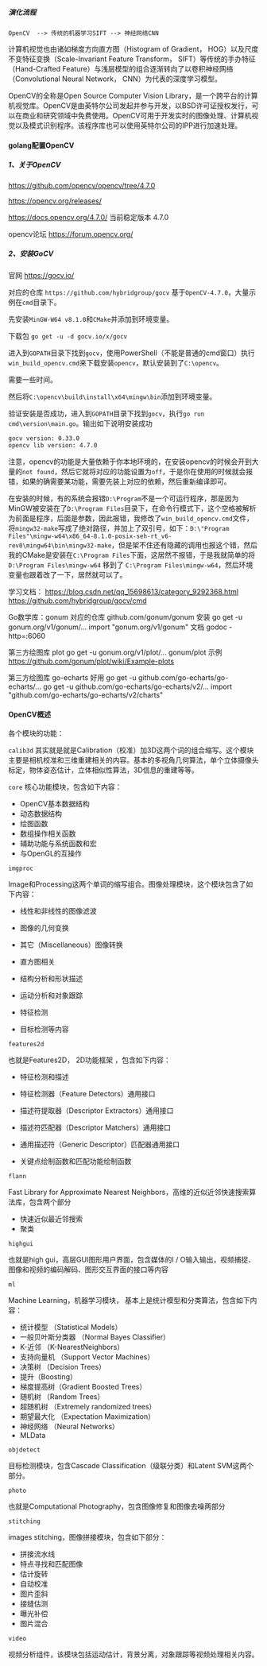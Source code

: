 ##### 演化流程

`OpenCV  --> 传统的机器学习SIFT --> 神经网络CNN`

计算机视觉也由诸如梯度方向直方图（Histogram of Gradient， HOG）以及尺度不变特征变换（Scale-Invariant Feature Transform， SIFT）等传统的手办特征（Hand-Crafted Feature）与浅层模型的组合逐渐转向了以卷积神经网络（Convolutional Neural Network， CNN）为代表的深度学习模型。

OpenCV的全称是Open Source Computer Vision Library，是一个跨平台的计算机视觉库。OpenCV是由英特尔公司发起并参与开发，以BSD许可证授权发行，可以在商业和研究领域中免费使用。OpenCV可用于开发实时的图像处理、计算机视觉以及模式识别程序。该程序库也可以使用英特尔公司的IPP进行加速处理。


#### golang配置OpenCV

##### 1、关于OpenCV

https://github.com/opencv/opencv/tree/4.7.0

https://opencv.org/releases/

https://docs.opencv.org/4.7.0/  当前稳定版本 4.7.0

opencv论坛 https://forum.opencv.org/


##### 2、安装GoCV

官网 https://gocv.io/

对应的仓库 `https://github.com/hybridgroup/gocv`  基于`OpenCV-4.7.0`，大量示例在`cmd`目录下。

先安装`MinGW-W64 v8.1.0`和`CMake`并添加到环境变量。

下载包 `go get -u -d gocv.io/x/gocv`

进入到`GOPATH`目录下找到`gocv`，使用PowerShell（不能是普通的cmd窗口）执行`win_build_opencv.cmd`来下载安装`opencv`，默认安装到了`C:\opencv`。

需要一些时间。

然后将`C:\opencv\build\install\x64\mingw\bin`添加到环境变量。

验证安装是否成功，进入到`GOPATH`目录下找到`gocv`，执行`go run cmd\version\main.go`。输出如下说明安装成功

```bash
gocv version: 0.33.0
opencv lib version: 4.7.0
```

注意，opencv的功能是大量依赖于你本地环境的，在安装opencv的时候会开到大量的`not found`，然后它就将对应的功能设置为`off`，于是你在使用的时候就会报错，如果的确需要某功能，需要先装上对应的依赖，然后重新编译即可。

在安装的时候，有的系统会报错`D:\Program`不是一个可运行程序，那是因为MinGW被安装在了`D:\Program Files`目录下，在命令行模式下，这个空格被解析为前面是程序，后面是参数，因此报错，我修改了`win_build_opencv.cmd`文件，将`mingw32-make`写成了绝对路径，并加上了双引号，如下：`D:\"Program Files"\mingw-w64\x86_64-8.1.0-posix-seh-rt_v6-rev0\mingw64\bin\mingw32-make`，但是架不住还有隐藏的调用也报这个错，然后我的CMake是安装在`C:\Program Files`下面，这居然不报错，于是我就简单的将`D:\Program Files\mingw-w64` 移到了 `C:\Program Files\mingw-w64`，然后环境变量也跟着改了一下，居然就可以了。


学习文档：
https://blog.csdn.net/qq_15698613/category_9292368.html
https://github.com/hybridgroup/gocv/cmd

Go数学库：gonum
对应的仓库 github.com/gonum/gonum
安装 go get -u gonum.org/v1/gonum/...
import "gonum.org/v1/gonum"
文档 godoc -http=:6060

第三方绘图库 plot
go get -u gonum.org/v1/plot/...
gonum/plot 示例  https://github.com/gonum/plot/wiki/Example-plots

第三方绘图库 go-echarts 好用
go get -u github.com/go-echarts/go-echarts/...
go get -u github.com/go-echarts/go-echarts/v2/...
import "github.com/go-echarts/go-echarts/v2/charts"


#### OpenCV概述

各个模块的功能：

`calib3d`
其实就是就是Calibration（校准）加3D这两个词的组合缩写。这个模块主要是相机校准和三维重建相关的内容。基本的多视角几何算法，单个立体摄像头标定，物体姿态估计，立体相似性算法，3D信息的重建等等。

`core`
核心功能模块，包含如下内容：

- OpenCV基本数据结构
- 动态数据结构
- 绘图函数
- 数组操作相关函数
- 辅助功能与系统函数和宏
- 与OpenGL的互操作

`imgproc`

Image和Processing这两个单词的缩写组合。图像处理模块，这个模块包含了如下内容：

- 线性和非线性的图像滤波

- 图像的几何变换
- 其它（Miscellaneous）图像转换
- 直方图相关
- 结构分析和形状描述
- 运动分析和对象跟踪
- 特征检测
- 目标检测等内容

`features2d`

也就是Features2D， 2D功能框架 ，包含如下内容：

- 特征检测和描述

- 特征检测器（Feature Detectors）通用接口
- 描述符提取器（Descriptor Extractors）通用接口
- 描述符匹配器（Descriptor Matchers）通用接口
- 通用描述符（Generic Descriptor）匹配器通用接口
- 关键点绘制函数和匹配功能绘制函数

`flann`

 Fast Library for Approximate Nearest Neighbors，高维的近似近邻快速搜索算法库，包含两个部分

- 快速近似最近邻搜索
- 聚类

`highgui`

也就是high gui，高层GUI图形用户界面，包含媒体的I / O输入输出，视频捕捉、图像和视频的编码解码、图形交互界面的接口等内容

`ml`


Machine Learning，机器学习模块， 基本上是统计模型和分类算法，包含如下内容：

- 统计模型 （Statistical Models）
- 一般贝叶斯分类器 （Normal Bayes Classifier）
- K-近邻 （K-NearestNeighbors）
- 支持向量机 （Support Vector Machines）
- 决策树 （Decision Trees）
- 提升（Boosting）
- 梯度提高树（Gradient Boosted Trees）
- 随机树 （Random Trees）
- 超随机树 （Extremely randomized trees）
- 期望最大化 （Expectation Maximization）
- 神经网络 （Neural Networks）
- MLData

`objdetect`

目标检测模块，包含Cascade Classification（级联分类）和Latent SVM这两个部分。

`photo`

也就是Computational Photography，包含图像修复和图像去噪两部分

`stitching`

images stitching，图像拼接模块，包含如下部分：

- 拼接流水线
- 特点寻找和匹配图像
- 估计旋转
- 自动校准
- 图片歪斜
- 接缝估测
- 曝光补偿
- 图片混合

`video`


视频分析组件，该模块包括运动估计，背景分离，对象跟踪等视频处理相关内容。





